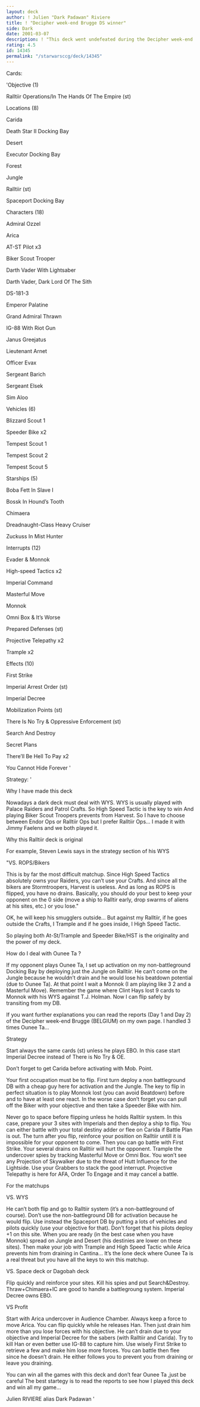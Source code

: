 ```yaml
---
layout: deck
author: ! Julien "Dark Padawan" Riviere
title: ! "Decipher week-end Brugge DS winner"
side: Dark
date: 2001-03-07
description: ! "This deck went undefeated during the Decipher week-end in Brugge (BELGIUM)and give me the victory. He won his 5 games and beat 3 Ounee Ta so please read the strategy..."
rating: 4.5
id: 14345
permalink: "/starwarsccg/deck/14345"
---
```

Cards: 

'Objective (1)

Ralltiir Operations/In The Hands Of The Empire (st)


Locations (8)

Carida 

Death Star II Docking Bay 

Desert 

Executor Docking Bay 

Forest 

Jungle 

Ralltiir (st)

Spaceport Docking Bay 


Characters (18)

Admiral Ozzel 

Arica 

AT-ST Pilot  x3

Biker Scout Trooper 

Darth Vader With Lightsaber 

Darth Vader, Dark Lord Of The Sith 

DS-181-3 

Emperor Palatine 

Grand Admiral Thrawn 

IG-88 With Riot Gun 

Janus Greejatus 

Lieutenant Arnet 

Officer Evax 

Sergeant Barich 

Sergeant Elsek 

Sim Aloo 


Vehicles (6)

Blizzard Scout 1 

Speeder Bike  x2

Tempest Scout 1 

Tempest Scout 2 

Tempest Scout 5 


Starships (5)

Boba Fett In Slave I 

Bossk In Hound’s Tooth 

Chimaera 

Dreadnaught-Class Heavy Cruiser 

Zuckuss In Mist Hunter 


Interrupts (12)

Evader & Monnok 

High-speed Tactics  x2

Imperial Command 

Masterful Move 

Monnok 

Omni Box & It’s Worse 

Prepared Defenses (st)

Projective Telepathy  x2

Trample  x2


Effects (10)

First Strike 

Imperial Arrest Order (st)

Imperial Decree 

Mobilization Points (st)

There Is No Try & Oppressive Enforcement (st)

Search And Destroy 

Secret Plans 

There’ll Be Hell To Pay  x2

You Cannot Hide Forever  '

Strategy: '

Why I have made this deck

Nowadays a dark deck must deal with WYS. WYS is usually played with Palace Raiders and Patrol Crafts. So High Speed Tactic is the key to win  And playing Biker Scout Troopers prevents from Harvest. So I have to choose between Endor Ops or Ralltiir Ops but I prefer Ralltiir Ops... I made it with Jimmy Faelens and we both played it.


Why this Ralltiir deck is original

For example, Steven Lewis says in the strategy section of his WYS

"VS. ROPS/Bikers 

This is by far the most difficult matchup. Since High Speed Tactics absolutely owns your Raiders, you can&#8217;t use your Crafts. And since all the bikers are Stormtroopers, Harvest is useless. And as long as ROPS is flipped, you have no drains. Basically, you should do your best to keep your opponent on the 0 side (move a ship to Ralltir early, drop swarms of aliens at his sites, etc.) or you lose."

OK, he will keep his smugglers outside... But against my Ralltiir, if he goes outside the Crafts, I Trample and if he goes inside, I High Speed Tactic.

So playing both At-St/Trample and Speeder Bike/HST is the originality and the power of my deck.


How do I deal with Ounee Ta ?

If my opponent plays Ounee Ta, I set up activation on my non-battleground Docking Bay by deploying just the Jungle on Ralltiir. He can’t come on the Jungle because he wouldn’t drain and he would lose his beatdown potential (due to Ounee Ta). At that point I wait a Monnok (I am playing like 3 2 and a Masterful Move). Remember the game where Clint Hays lost 9 cards to Monnok with his WYS against T.J. Holman. Now I can flip safely by transiting from my DB.

If you want further explanations you can read the reports (Day 1 and Day 2) of the Decipher week-end Brugge (BELGIUM) on my own page. I handled 3 times Ounee Ta...


Strategy

Start always the same cards (st) unless he plays EBO. In this case start Imperial Decree instead of There is No Try & OE.

Don’t forget to get Carida before activating with Mob. Point.

Your first occupation must be to flip. First turn deploy a non battleground DB with a cheap guy here for activation and the Jungle. The key to flip in perfect situation is to play Monnok lost (you can avoid Beatdown) before and to have at least one react. In the worse case don’t forget you can pull off the Biker with your objective and then take a Speeder Bike with him.

Never go to space before flipping unless he holds Ralltiir system. In this case, prepare your 3 sites with Imperials and then deploy a ship to flip. You can either battle with your total destiny adder or flee on Carida if Battle Plan is out. The turn after you flip, reinforce your position on Ralltiir untill it is impossible for your opponent to come. Then you can go battle with First Strike. Your several drains on Ralltiir will hurt the opponent. Trample the undercover spies by tracking Masterful Move or Omni Box. You won’t see any Projection of Skywalker due to the threat of Hutt Influence for the Lightside. Use your Grabbers to stack the good interrupt. Projective Telepathy is here for AFA, Order To Engage and it may cancel a battle.



For the matchups


VS. WYS

He can’t both flip and go to Ralltiir system (it’s a non-battleground of course). Don’t use the non-battleground DB for activation because he would flip. Use instead the Spaceport DB by putting a lots of vehicles and pilots quickly (use your objective for that). Don’t forget that his pilots deploy +1 on this site. When you are ready (in the best case when you have Monnok) spread on Jungle and Desert (his destinies are lower on these sites). Then make your job with Trample and High Speed Tactic while Arica prevents him from draining in Cantina... It’s the lone deck where Ounee Ta is a real threat but you have all the keys to win this matchup.


VS. Space deck or Dagobah deck

Flip quickly and reinforce your sites. Kill his spies and put Search&Destroy. Thraw+Chimaera+IC are good to handle a battlegroung system. Imperial Decree owns EBO.


VS Profit

Start with Arica undercover in Audience Chamber. Always keep a force to move Arica. You can flip quickly while he releases Han. Then just drain him more than you lose forces with his objective. He can’t drain due to your objective and Imperial Decree for the sabers (with Ralltiir and Carida). Try to kill Han or even better use IG-88 to capture him. Use wisely First Strike to retrieve a few and make him lose more forces. You can battle then flee since he doesn’t drain. He either follows you to prevent you from draining or leave you draining.


You can win all the games with this deck and don’t fear Ounee Ta ,just be careful  The best startegy is to read the reports to see how I played this deck and win all my game...


Julien RIVIERE alias Dark Padawan '
